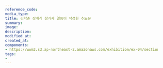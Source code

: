 ```yaml
---
reference_code:
media_type:
title: 김학순 장례식 참가자 일동이 작성한 추도문
summary:
image:
description:
modified_at:
created_at:
components:
- https://wwm3.s3.ap-northeast-2.amazonaws.com/exhibition/ex-04/section-02/25_김학순+장례식+참가자+일동이+작성한+추도문.jpg
tags:
-
---
```

